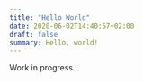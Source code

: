 ```yaml
---
title: "Hello World"
date: 2020-06-02T14:40:57+02:00
draft: false
summary: Hello, world!
---
```


Work in progress...

